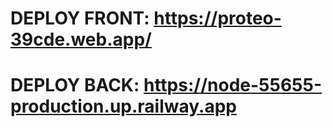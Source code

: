 # DEPLOY FRONT: https://proteo-39cde.web.app/
# DEPLOY BACK: https://node-55655-production.up.railway.app

